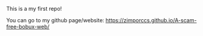 This is a my first repo!

You can go to my github page/website: https://zimporccs.github.io/A-scam-free-bobux-web/
